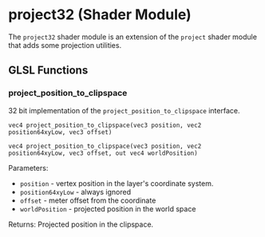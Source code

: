 # project32 (Shader Module)

The `project32` shader module is an extension of the `project` shader module that adds some projection utilities.

## GLSL Functions

### project_position_to_clipspace

32 bit implementation of the `project_position_to_clipspace` interface.

`vec4 project_position_to_clipspace(vec3 position, vec2 position64xyLow, vec3 offset)`

`vec4 project_position_to_clipspace(vec3 position, vec2 position64xyLow, vec3 offset, out vec4 worldPosition)`

Parameters:
- `position` - vertex position in the layer's coordinate system.
- `position64xyLow` - always ignored
- `offset` - meter offset from the coordinate
- `worldPosition` - projected position in the world space

Returns:
Projected position in the clipspace.
